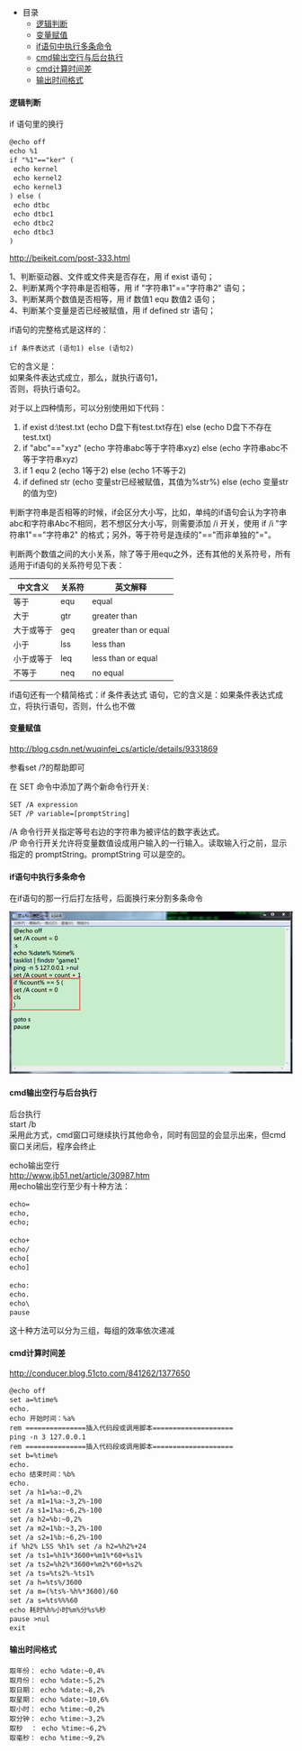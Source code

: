 * 目录
    * [逻辑判断](#1) 
    * [变量赋值](#2)  
    * [if语句中执行多条命令](#3)  
    * [cmd输出空行与后台执行](#4)  
    * [cmd计算时间差](#5)  
    * [输出时间格式](#6)  


<h4 id="1">逻辑判断</h4>

if 语句里的换行

```
@echo off
echo %1
if "%1"=="ker" ( 
 echo kernel
 echo kernel2
 echo kernel3
) else (
 echo dtbc
 echo dtbc1
 echo dtbc2
 echo dtbc3
)
```

http://beikeit.com/post-333.html

1、判断驱动器、文件或文件夹是否存在，用 if exist 语句；   
2、判断某两个字符串是否相等，用 if "字符串1"=="字符串2" 语句；   
3、判断某两个数值是否相等，用 if 数值1 equ 数值2 语句；   
4、判断某个变量是否已经被赋值，用 if defined str 语句；   

if语句的完整格式是这样的：
```
if 条件表达式 (语句1) else (语句2)
```
它的含义是：  
如果条件表达式成立，那么，就执行语句1，  
否则，将执行语句2。 

对于以上四种情形，可以分别使用如下代码：  
1. if exist d:\test.txt (echo D盘下有test.txt存在) else (echo D盘下不存在test.txt)   
2. if "abc"=="xyz" (echo 字符串abc等于字符串xyz) else (echo 字符串abc不等于字符串xyz)   
3. if 1 equ 2 (echo 1等于2) else (echo 1不等于2)   
4. if defined str (echo 变量str已经被赋值，其值为%str%) else (echo 变量str的值为空) 

判断字符串是否相等的时候，if会区分大小写，比如，单纯的if语句会认为字符串abc和字符串Abc不相同，若不想区分大小写，则需要添加 /i 开关，使用 if /i "字符串1"=="字符串2" 的格式；另外，等于符号是连续的"=="而非单独的"="。 

判断两个数值之间的大小关系，除了等于用equ之外，还有其他的关系符号，所有适用于if语句的关系符号见下表： 

| 中文含义 | 关系符 | 英文解释 |  
| ---- | ---- | ---- |
| 等于 | equ | equal |  
| 大于 | gtr | greater than |  
| 大于或等于 | geq | greater than or equal |  
| 小于 | lss | less than |  
| 小于或等于 | leq | less than or equal |  
| 不等于 | neq | no equal |  

if语句还有一个精简格式：if 条件表达式 语句，它的含义是：如果条件表达式成立，将执行语句，否则，什么也不做

<h4 id="2">变量赋值</h4>

http://blog.csdn.net/wuqinfei_cs/article/details/9331869

参看set /?的帮助即可

在 SET 命令中添加了两个新命令行开关:

    SET /A expression
    SET /P variable=[promptString]

/A 命令行开关指定等号右边的字符串为被评估的数字表达式。  
/P 命令行开关允许将变量数值设成用户输入的一行输入。读取输入行之前，显示指定的 promptString。promptString 可以是空的。 

<h4 id="3">if语句中执行多条命令</h4>

在if语句的那一行后打左括号，后面换行来分割多条命令

![](images/rHe7cNI3lddgwPGKTISOrVM5usvebWDC.png)


<h4 id="4">cmd输出空行与后台执行</h4>

后台执行  
start /b  
采用此方式，cmd窗口可继续执行其他命令，同时有回显的会显示出来，但cmd窗口关闭后，程序会终止

echo输出空行  
http://www.jb51.net/article/30987.htm  
用echo输出空行至少有十种方法：  

```
echo= 
echo, 
echo; 

echo+ 
echo/ 
echo[ 
echo] 

echo: 
echo. 
echo\ 
pause 
```

这十种方法可以分为三组，每组的效率依次递减


<h4 id="5">cmd计算时间差</h4>

http://conducer.blog.51cto.com/841262/1377650

```
@echo off
set a=%time%
echo.
echo 开始时间：%a%
rem ===============插入代码段或调用脚本====================
ping -n 3 127.0.0.1
rem ===============插入代码段或调用脚本====================
set b=%time%
echo.
echo 结束时间：%b%
echo.
set /a h1=%a:~0,2%
set /a m1=1%a:~3,2%-100
set /a s1=1%a:~6,2%-100
set /a h2=%b:~0,2%
set /a m2=1%b:~3,2%-100
set /a s2=1%b:~6,2%-100
if %h2% LSS %h1% set /a h2=%h2%+24
set /a ts1=%h1%*3600+%m1%*60+%s1%
set /a ts2=%h2%*3600+%m2%*60+%s2%
set /a ts=%ts2%-%ts1%
set /a h=%ts%/3600
set /a m=(%ts%-%h%*3600)/60
set /a s=%ts%%%60
echo 耗时%h%小时%m%分%s%秒
pause >nul
exit 
```

<h4 id="6">输出时间格式</h4>

```
取年份： echo %date:~0,4% 
取月份： echo %date:~5,2% 
取日期： echo %date:~8,2% 
取星期： echo %date:~10,6% 
取小时： echo %time:~0,2% 
取分钟： echo %time:~3,2% 
取秒  ： echo %time:~6,2% 
取毫秒： echo %time:~9,2%
```
